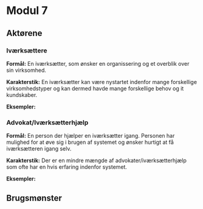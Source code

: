 # Modul 7

## Aktørene

### Iværksættere

**Formål:** En iværksætter, som ønsker en organissering og et overblik over sin virksomhed.

**Karakterstik:** En iværksætter kan være nystartet indenfor mange forskellige virksomhedstyper og kan dermed havde mange forskellige behov og it kundskaber.

**Eksempler:**

### Advokat/Iværksætterhjælp

**Formål:** En person der hjælper en iværksætter igang. Personen har mulighed for at øve sig i brugen af systemet og ønsker hurtigt at få iværksætteren igang selv.

**Karakterstik:** Der er en mindre mængde af advokater/iværksætterhjælp som ofte har en hvis erfaring indenfor systemet.

**Eksempler:**

## Brugsmønster

